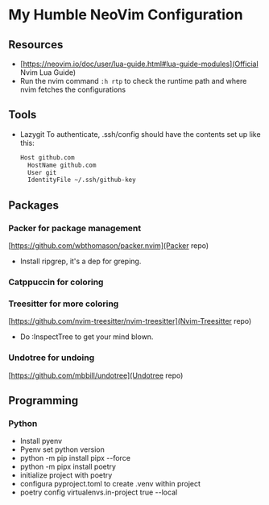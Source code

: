 # My Humble NeoVim Configuration

## Resources

- [https://neovim.io/doc/user/lua-guide.html#lua-guide-modules](Official Nvim Lua Guide)
- Run the nvim command `:h rtp` to check the runtime path and where nvim fetches the configurations

## Tools

- Lazygit
    To authenticate, .ssh/config should have the contents set up like this:
    ```txt
    Host github.com
      HostName github.com
      User git
      IdentityFile ~/.ssh/github-key
    ```
## Packages

### Packer for package management

[https://github.com/wbthomason/packer.nvim](Packer repo)

- Install ripgrep, it's a dep for greping.

### Catppuccin for coloring

### Treesitter for more coloring

[https://github.com/nvim-treesitter/nvim-treesitter](Nvim-Treesitter repo)

- Do :InspectTree to get your mind blown.

### Undotree for undoing

[https://github.com/mbbill/undotree](Undotree repo)

## Programming

### Python

- Install pyenv
- Pyenv set python version
- python -m pip install pipx --force
- python -m pipx install poetry
- initialize project with poetry
- configura pyproject.toml to create .venv within project
- poetry config virtualenvs.in-project true --local
